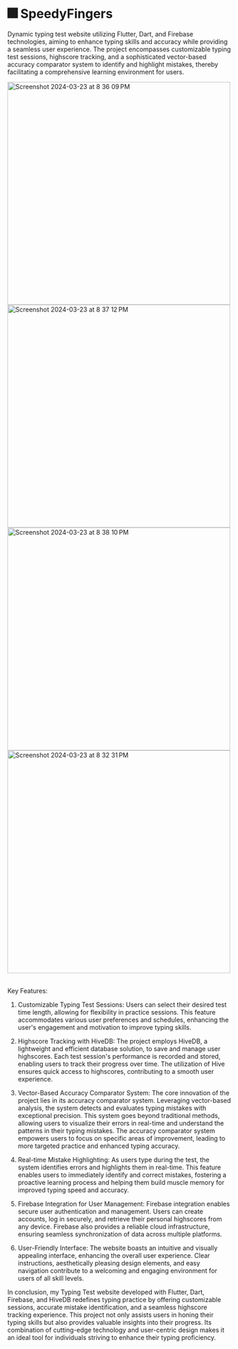 # 🎆 SpeedyFingers

Dynamic typing test website utilizing Flutter, Dart, and Firebase technologies, aiming to enhance typing skills and accuracy while providing a seamless user experience. The project encompasses customizable typing test sessions, highscore tracking, and a sophisticated vector-based accuracy comparator system to identify and highlight mistakes, thereby facilitating a comprehensive learning environment for users.

<img width="500" alt="Screenshot 2024-03-23 at 8 36 09 PM" src="https://github.com/jamalvh/speedyfingers/assets/113135025/15b7f6fb-af06-4c2f-a4f4-61b5941bcd25">
<img width="500" alt="Screenshot 2024-03-23 at 8 37 12 PM" src="https://github.com/jamalvh/speedyfingers/assets/113135025/cf352f95-5ce8-42bc-8dda-563a7c959a56">
<img width="500" alt="Screenshot 2024-03-23 at 8 38 10 PM" src="https://github.com/jamalvh/speedyfingers/assets/113135025/243bb7ad-1402-4c5b-900a-14ca5cd8da6c">
<img width="500" alt="Screenshot 2024-03-23 at 8 32 31 PM" src="https://github.com/jamalvh/speedyfingers/assets/113135025/177af079-bf1a-4d8d-83e8-d3db68c82f9b">

\
Key Features:

1. Customizable Typing Test Sessions:
Users can select their desired test time length, allowing for flexibility in practice sessions. This feature accommodates various user preferences and schedules, enhancing the user's engagement and motivation to improve typing skills.

2. Highscore Tracking with HiveDB:
The project employs HiveDB, a lightweight and efficient database solution, to save and manage user highscores. Each test session's performance is recorded and stored, enabling users to track their progress over time. The utilization of Hive ensures quick access to highscores, contributing to a smooth user experience.

4. Vector-Based Accuracy Comparator System:
The core innovation of the project lies in its accuracy comparator system. Leveraging vector-based analysis, the system detects and evaluates typing mistakes with exceptional precision. This system goes beyond traditional methods, allowing users to visualize their errors in real-time and understand the patterns in their typing mistakes. The accuracy comparator system empowers users to focus on specific areas of improvement, leading to more targeted practice and enhanced typing accuracy.

5. Real-time Mistake Highlighting:
As users type during the test, the system identifies errors and highlights them in real-time. This feature enables users to immediately identify and correct mistakes, fostering a proactive learning process and helping them build muscle memory for improved typing speed and accuracy.

6. Firebase Integration for User Management:
Firebase integration enables secure user authentication and management. Users can create accounts, log in securely, and retrieve their personal highscores from any device. Firebase also provides a reliable cloud infrastructure, ensuring seamless synchronization of data across multiple platforms.

7. User-Friendly Interface:
The website boasts an intuitive and visually appealing interface, enhancing the overall user experience. Clear instructions, aesthetically pleasing design elements, and easy navigation contribute to a welcoming and engaging environment for users of all skill levels.

In conclusion, my Typing Test website developed with Flutter, Dart, Firebase, and HiveDB redefines typing practice by offering customizable sessions, accurate mistake identification, and a seamless highscore tracking experience. This project not only assists users in honing their typing skills but also provides valuable insights into their progress. Its combination of cutting-edge technology and user-centric design makes it an ideal tool for individuals striving to enhance their typing proficiency.
